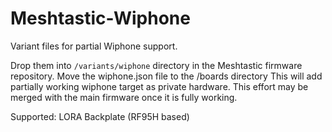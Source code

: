 # Meshtastic-Wiphone
Variant files for partial Wiphone support.

Drop them into `/variants/wiphone` directory in the Meshtastic firmware repository. Move the wiphone.json file to the /boards directory
This will add partially working wiphone target as private hardware.
This effort may be merged with the main firmware once it is fully working.

Supported: LORA Backplate (RF95H based)
